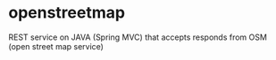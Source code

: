 # openstreetmap
 REST service on JAVA (Spring MVC) that accepts responds from OSM (open street map service)

